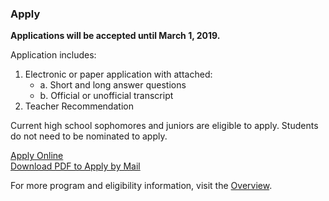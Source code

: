 ### Apply

<strong> Applications will be accepted until March 1, 2019. </strong>

Application includes:

1. Electronic or paper application with attached:
    - a. Short and long answer questions
    - b. Official or unofficial transcript
2. Teacher Recommendation

Current high school sophomores and juniors are eligible to apply. Students do not need to be nominated to apply.

<!-- Inserts the Application button -->
<div class="center-align bottom-appeal">
  <a href="https://fs29.formsite.com/Gd7elL/sgeaffeme8/index.html" class="waves-effect waves-default btn white grey-text text-darken-4">Apply Online</a>
</div>
<div class="center-align bottom-appeal">
  <a href="https://drive.google.com/file/d/16tXILnz96RVJXfBG9ba6fJkJcrWd4vbn/view" class="waves-effect waves-default btn white grey-text text-darken-4">Download PDF to Apply by Mail</a>
</div>


For more program and eligibility information, visit the [Overview](../overview.html).
